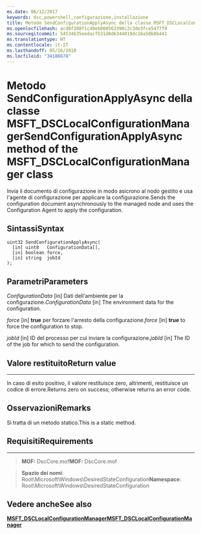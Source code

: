```yaml
---
ms.date: 06/12/2017
keywords: dsc,powershell,configurazione,installazione
title: Metodo SendConfigurationApplyAsync della classe MSFT_DSCLocalConfigurationManager
ms.openlocfilehash: acd8f380f1c49eb008563398c2c3de3fce5477f9
ms.sourcegitcommit: 54534635eedacf531d8d6344019dc16a50b8b441
ms.translationtype: HT
ms.contentlocale: it-IT
ms.lasthandoff: 05/16/2018
ms.locfileid: "34186678"
---
```

# <a name="sendconfigurationapplyasync-method-of-the-msftdsclocalconfigurationmanager-class"></a><span data-ttu-id="8e0ee-103">Metodo SendConfigurationApplyAsync della classe MSFT_DSCLocalConfigurationManager</span><span class="sxs-lookup"><span data-stu-id="8e0ee-103">SendConfigurationApplyAsync method of the MSFT_DSCLocalConfigurationManager class</span></span>

<span data-ttu-id="8e0ee-104">Invia il documento di configurazione in modo asicrono al nodo gestito e usa l'agente di configurazione per applicare la configurazione.</span><span class="sxs-lookup"><span data-stu-id="8e0ee-104">Sends the configuration document asynchronously to the managed node and uses the Configuration Agent to apply the configuration.</span></span>

<a name="syntax"></a><span data-ttu-id="8e0ee-105">Sintassi</span><span class="sxs-lookup"><span data-stu-id="8e0ee-105">Syntax</span></span>
------

```mof
uint32 SendConfigurationApplyAsync(
  [in] uint8   ConfigurationData[],
  [in] boolean force,
  [in] string  jobId
);
```

<a name="parameters"></a><span data-ttu-id="8e0ee-106">Parametri</span><span class="sxs-lookup"><span data-stu-id="8e0ee-106">Parameters</span></span>
----------

<span data-ttu-id="8e0ee-107">*ConfigurationData* \[in\] Dati dell'ambiente per la configurazione.</span><span class="sxs-lookup"><span data-stu-id="8e0ee-107">*ConfigurationData* \[in\] The environment data for the configuration.</span></span>

<span data-ttu-id="8e0ee-108">*force* \[in\] **true** per forzare l'arresto della configurazione.</span><span class="sxs-lookup"><span data-stu-id="8e0ee-108">*force* \[in\] **true** to force the configuration to stop.</span></span>

<span data-ttu-id="8e0ee-109">*jobId* \[in\] ID del processo per cui inviare la configurazione.</span><span class="sxs-lookup"><span data-stu-id="8e0ee-109">*jobId* \[in\] The ID of the job for which to send the configuration.</span></span>

## <a name="return-value"></a><span data-ttu-id="8e0ee-110">Valore restituito</span><span class="sxs-lookup"><span data-stu-id="8e0ee-110">Return value</span></span>
------------

<span data-ttu-id="8e0ee-111">In caso di esito positivo, il valore restituisce zero, altrimenti, restituisce un codice di errore.</span><span class="sxs-lookup"><span data-stu-id="8e0ee-111">Returns zero on success; otherwise returns an error code.</span></span>

## <a name="remarks"></a><span data-ttu-id="8e0ee-112">Osservazioni</span><span class="sxs-lookup"><span data-stu-id="8e0ee-112">Remarks</span></span>

<span data-ttu-id="8e0ee-113">Si tratta di un metodo statico.</span><span class="sxs-lookup"><span data-stu-id="8e0ee-113">This is a static method.</span></span>

## <a name="requirements"></a><span data-ttu-id="8e0ee-114">Requisiti</span><span class="sxs-lookup"><span data-stu-id="8e0ee-114">Requirements</span></span>
------------
><span data-ttu-id="8e0ee-115">**MOF:** DscCore.mof</span><span class="sxs-lookup"><span data-stu-id="8e0ee-115">**MOF:** DscCore.mof</span></span>

><span data-ttu-id="8e0ee-116">**Spazio dei nomi**: Root\Microsoft\Windows\DesiredStateConfiguration</span><span class="sxs-lookup"><span data-stu-id="8e0ee-116">**Namespace**: Root\Microsoft\Windows\DesiredStateConfiguration</span></span>


## <a name="see-also"></a><span data-ttu-id="8e0ee-117">Vedere anche</span><span class="sxs-lookup"><span data-stu-id="8e0ee-117">See also</span></span>


[<span data-ttu-id="8e0ee-118">**MSFT_DSCLocalConfigurationManager**</span><span class="sxs-lookup"><span data-stu-id="8e0ee-118">**MSFT_DSCLocalConfigurationManager**</span></span>](msft-dsclocalconfigurationmanager.md)